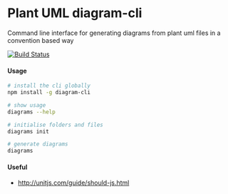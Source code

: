 # Plant UML diagram-cli
Command line interface for generating diagrams from plant uml files in a convention based way

[![Build Status](https://travis-ci.org/bapti/diagram-cli.svg?branch=master)](https://travis-ci.org/bapti/diagram-cli)

#### Usage

```sh
# install the cli globally
npm install -g diagram-cli

# show usage
diagrams --help

# initialise folders and files
diagrams init

# generate diagrams
diagrams
```

#### Useful

- http://unitjs.com/guide/should-js.html
